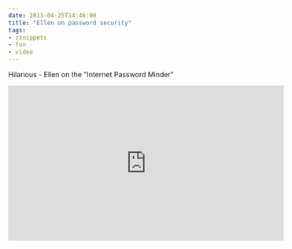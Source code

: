 ```yaml
---
date: 2013-04-25T14:46:00
title: "Ellen on password security"
tags:
- zznippets
- fun
- video
---
```

Hilarious - Ellen on the "Internet Password Minder"

<iframe width="560" height="315" src="http://www.youtube.com/embed/Srh_TV_J144" frameborder="0" allowfullscreen></iframe>
